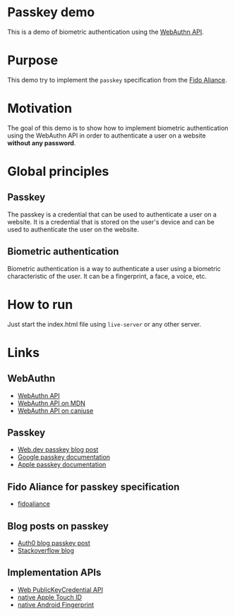 # Passkey demo

This is a demo of biometric authentication using the [WebAuthn API](https://www.w3.org/TR/webauthn-2/).

# Purpose

This demo try to implement the `passkey` specification from the [Fido Aliance](https://fidoalliance.org/).

# Motivation

The goal of this demo is to show how to implement biometric authentication using the WebAuthn API in order to authenticate a user on a website **__without any password__**.

# Global principles

## Passkey

The passkey is a credential that can be used to authenticate a user on a website. It is a credential that is stored on the user's device and can be used to authenticate the user on the website.

## Biometric authentication

Biometric authentication is a way to authenticate a user using a biometric characteristic of the user. It can be a fingerprint, a face, a voice, etc.

# How to run

Just start the index.html file using `live-server` or any other server.

# Links

## WebAuthn

* [WebAuthn API](https://www.w3.org/TR/webauthn-2/)
* [WebAuthn API on MDN](https://developer.mozilla.org/en-US/docs/Web/API/Web_Authentication_API)
* [WebAuthn API on caniuse](https://caniuse.com/#feat=webauthn)

## Passkey

* [Web.dev passkey blog post](https://web.dev/passkey-registration/)
* [Google passkey documentation](https://developers.google.com/identity/passkeys?hl=fr)
* [Apple passkey documentation](https://developer.apple.com/passkeys/)

## Fido Aliance for passkey specification

* [fidoaliance](https://fidoalliance.org/passkeys/)

## Blog posts on passkey

* [Auth0 blog passkey post](https://auth0.com/blog/our-take-on-passkeys/)
* [Stackoverflow blog](https://stackoverflow.blog/2022/11/16/biometric-authentication-for-web-devs/)

## Implementation APIs

* [Web PublicKeyCredential API](https://developer.mozilla.org/en-US/docs/Web/API/PublicKeyCredential)
* [native Apple Touch ID](https://developer.apple.com/documentation/localauthentication/accessing_keychain_items_with_face_id_or_touch_id)
* [native Android Fingerprint](https://developer.android.com/training/sign-in/biometric-auth)